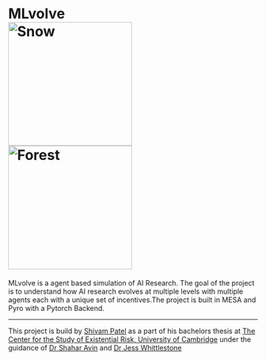 # MLvolve  <div class="row"> <div class="column"> <img src="http://www.crassh.cam.ac.uk/assets/general/CSER-logo-colour@2x-8_(CMYK_PNG).png" alt="Snow" width="250"/> </div> <div class="column"> <img src="https://www.cam.ac.uk/sites/www.cam.ac.uk/files/inner-images/logo.jpg" alt="Forest" width="250"/> </div>

MLvolve is a agent based simulation of AI Research. The goal of the project is to understand how AI research evolves at multiple levels with multiple agents each with a unique set of incentives.The project is built in MESA and Pyro with a Pytorch Backend.  

---

This project is build by [Shivam Patel](https://www.cser.ac.uk/team/shivam-patel/) as a part of his bachelors thesis at [The Center for the Study of Existential Risk, University of Cambridge](https://www.cser.ac.uk/) under the guidance of [Dr Shahar Avin](https://www.cser.ac.uk/team/shivam-patel/) and [Dr Jess Whittlestone](http://lcfi.ac.uk/team/jess-whittlestone/)
